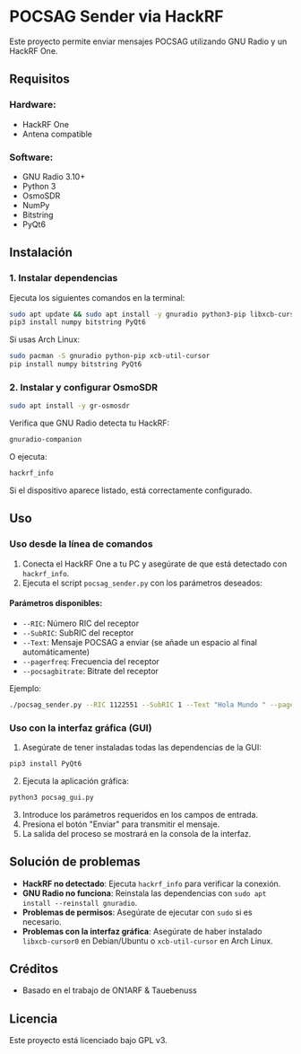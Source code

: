 # POCSAG Sender via HackRF

Este proyecto permite enviar mensajes POCSAG utilizando GNU Radio y un HackRF One.

## Requisitos

### Hardware:
- HackRF One
- Antena compatible

### Software:
- GNU Radio 3.10+
- Python 3
- OsmoSDR
- NumPy
- Bitstring
- PyQt6

## Instalación

### 1. Instalar dependencias

Ejecuta los siguientes comandos en la terminal:

```sh
sudo apt update && sudo apt install -y gnuradio python3-pip libxcb-cursor0
pip3 install numpy bitstring PyQt6
```

Si usas Arch Linux:

```sh
sudo pacman -S gnuradio python-pip xcb-util-cursor
pip install numpy bitstring PyQt6
```

### 2. Instalar y configurar OsmoSDR

```sh
sudo apt install -y gr-osmosdr
```

Verifica que GNU Radio detecta tu HackRF:

```sh
gnuradio-companion
```

O ejecuta:

```sh
hackrf_info
```

Si el dispositivo aparece listado, está correctamente configurado.

## Uso

### Uso desde la línea de comandos

1. Conecta el HackRF One a tu PC y asegúrate de que está detectado con `hackrf_info`.
2. Ejecuta el script `pocsag_sender.py` con los parámetros deseados:

#### Parámetros disponibles:
- `--RIC`: Número RIC del receptor
- `--SubRIC`: SubRIC del receptor
- `--Text`: Mensaje POCSAG a enviar (se añade un espacio al final automáticamente)
- `--pagerfreq`: Frecuencia del receptor
- `--pocsagbitrate`: Bitrate del receptor

Ejemplo:

```sh
./pocsag_sender.py --RIC 1122551 --SubRIC 1 --Text "Hola Mundo " --pagerfreq 148625000 --pocsagbitrate 2400
```

### Uso con la interfaz gráfica (GUI)

1. Asegúrate de tener instaladas todas las dependencias de la GUI:

```sh
pip3 install PyQt6
```

2. Ejecuta la aplicación gráfica:

```sh
python3 pocsag_gui.py
```

3. Introduce los parámetros requeridos en los campos de entrada.
4. Presiona el botón "Enviar" para transmitir el mensaje.
5. La salida del proceso se mostrará en la consola de la interfaz.

## Solución de problemas

- **HackRF no detectado**: Ejecuta `hackrf_info` para verificar la conexión.
- **GNU Radio no funciona**: Reinstala las dependencias con `sudo apt install --reinstall gnuradio`.
- **Problemas de permisos**: Asegúrate de ejecutar con `sudo` si es necesario.
- **Problemas con la interfaz gráfica**: Asegúrate de haber instalado `libxcb-cursor0` en Debian/Ubuntu o `xcb-util-cursor` en Arch Linux.

## Créditos

- Basado en el trabajo de ON1ARF & Tauebenuss

## Licencia

Este proyecto está licenciado bajo GPL v3.

